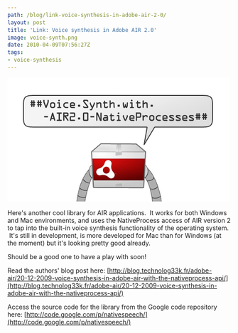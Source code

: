 ```yaml
---
path: /blog/link-voice-synthesis-in-adobe-air-2-0/
layout: post
title: 'Link: Voice synthesis in Adobe AIR 2.0'
image: voice-synth.png
date: 2010-04-09T07:56:27Z
tags:
- voice-synthesis
---
```


![](voice-synth.png "Voice Synth with AIR 2.0")

Here's another cool library for AIR applications.  It works for both Windows and Mac environments, and uses the NativeProcess access of AIR version 2 to tap into the built-in voice synthesis functionality of the operating system.  It's still in development, is more developed for Mac than for Windows (at the moment) but it's looking pretty good already.

Should be a good one to have a play with soon!

Read the authors' blog post here: [http://blog.technolog33k.fr/adobe-air/20-12-2009-voice-synthesis-in-adobe-air-with-the-nativeprocess-api/](http://blog.technolog33k.fr/adobe-air/20-12-2009-voice-synthesis-in-adobe-air-with-the-nativeprocess-api/)

Access the source code for the library from the Google code repository here: [http://code.google.com/p/nativespeech/](http://code.google.com/p/nativespeech/)